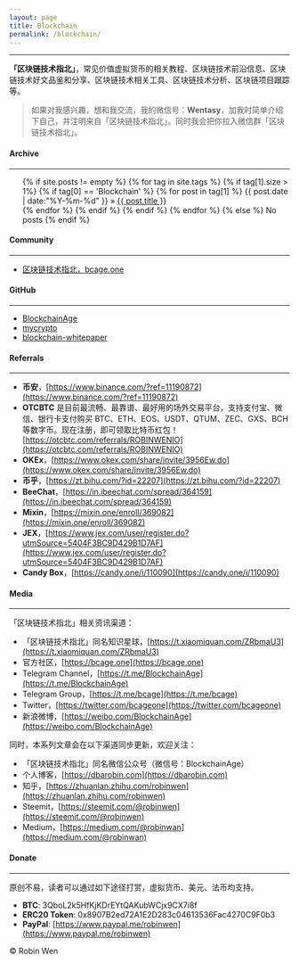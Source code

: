 ```yaml
---
layout: page
title: Blockchain
permalink: /blockchain/
---
```


***

**「区块链技术指北」**，常见价值虚拟货币的相关教程、区块链技术前沿信息、区块链技术好文品鉴和分享、区块链技术相关工具、区块链技术分析、区块链项目跟踪等。

> 如果对我感兴趣，想和我交流，我的微信号：**Wentasy**，加我时简单介绍下自己，并注明来自「区块链技术指北」。同时我会把你拉入微信群「区块链技术指北」。

#### Archive
***

<ul class="tags-box">
{% if site.posts != empty %}
    {% for tag in site.tags %}
        {% if tag[1].size > 1%}
            {% if tag[0] == 'Blockchain' %}
                {% for post in tag[1] %}
                    <time datetime="{{ post.date | date:"%Y-%m-%d" }}">{{ post.date | date:"%Y-%m-%d" }}</time> &raquo;
                    <a href="{{ site.baseurl }}{{ post.url }}" title="{{ post.title }}">{{ post.title }}</a><br />
                {% endfor %}
            {% endif %}
        {% endif %}
    {% endfor %}
{% else %}
    <span>No posts</span>
{% endif %}
</ul>

#### Community
***

* [区块链技术指北，bcage.one](https://bcage.one)

#### GitHub
***

* [BlockchainAge](https://github.com/dbarobin/BlockchainAge)
* [mycrypto](https://github.com/dbarobin/mycrypto)
* [blockchain-whitepaper](https://github.com/dbarobin/blockchain-whitepaper)

#### Referrals
***

* **币安**，[https://www.binance.com/?ref=11190872](https://www.binance.com/?ref=11190872)
* **OTCBTC** 是目前最流畅、最靠谱、最好用的场外交易平台，支持支付宝、微信、银行卡支付购买 BTC、ETH、EOS、USDT、QTUM、ZEC、GXS、BCH 等数字币。现在注册，即可领取比特币红包！ [https://otcbtc.com/referrals/ROBINWENIO](https://otcbtc.com/referrals/ROBINWENIO)
* **OKEx**，[https://www.okex.com/share/invite/3956Ew.do](https://www.okex.com/share/invite/3956Ew.do)
* **币乎**，[https://zt.bihu.com/?id=22207](https://zt.bihu.com/?id=22207)
* **BeeChat**，[https://in.ibeechat.com/spread/364159](https://in.ibeechat.com/spread/364159)
* **Mixin**，[https://mixin.one/enroll/369082](https://mixin.one/enroll/369082)
* **JEX**，[https://www.jex.com/user/register.do?utmSource=5404F3BC9D429B1D7AF](https://www.jex.com/user/register.do?utmSource=5404F3BC9D429B1D7AF)
* **Candy Box**，[https://candy.one/i/110090](https://candy.one/i/110090)

#### Media
***

「区块链技术指北」相关资讯渠道：

* 「区块链技术指北」同名知识星球，[https://t.xiaomiquan.com/ZRbmaU3](https://t.xiaomiquan.com/ZRbmaU3)
* 官方社区，[https://bcage.one](https://bcage.one)
* Telegram Channel，[https://t.me/BlockchainAge](https://t.me/BlockchainAge)
* Telegram Group，[https://t.me/bcage](https://t.me/bcage)
* Twitter，[https://twitter.com/bcageone](https://twitter.com/bcageone)
* 新浪微博，[https://weibo.com/BlockchainAge](https://weibo.com/BlockchainAge)

同时，本系列文章会在以下渠道同步更新，欢迎关注：

* 「区块链技术指北」同名微信公众号（微信号：BlockchainAge）
* 个人博客，[https://dbarobin.com](https://dbarobin.com)
* 知乎，[https://zhuanlan.zhihu.com/robinwen](https://zhuanlan.zhihu.com/robinwen)
* Steemit，[https://steemit.com/@robinwen](https://steemit.com/@robinwen)
* Medium，[https://medium.com/@robinwan](https://medium.com/@robinwan)

#### Donate
***

原创不易，读者可以通过如下途径打赏，虚拟货币、美元、法币均支持。

* **BTC**: 3QboL2k5HfKjKDrEYtQAKubWCjx9CX7i8f
* **ERC20 Token**: 0x8907B2ed72A1E2D283c04613536Fac4270C9F0b3
* **PayPal**: [https://www.paypal.me/robinwen](https://www.paypal.me/robinwen)

© Robin Wen